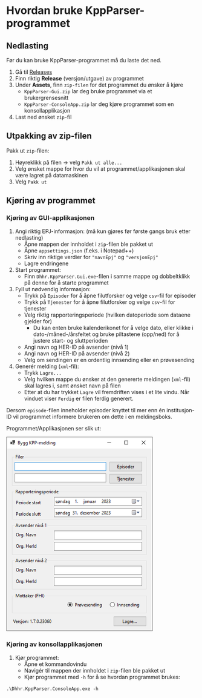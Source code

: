 # Hvordan bruke KppParser-programmet

## Nedlasting

Før du kan bruke KppParser-programmet må du laste det ned.

1. Gå til [Releases](https://github.com/folkehelseinstituttet/KppParser/releases/)
2. Finn riktig **Release** (versjon/utgave) av programmet
3. Under **Assets**, finn `zip-filen` for det programmet du ønsker å kjøre
    - `KppParser-Gui.zip` lar deg bruke programmet via et brukergrensesnitt
    - `KppParser-ConsoleApp.zip` lar deg kjøre programmet som en konsollapplikasjon
4. Last ned ønsket `zip`-fil

## Utpakking av zip-filen

Pakk ut `zip`-filen:

1. Høyreklikk på filen &rarr; velg `Pakk ut alle...`
2. Velg ønsket mappe for hvor du vil at programmet/applikasjonen skal være lagret på datamaskinen
3. Velg `Pakk ut`

## Kjøring av programmet

### Kjøring av GUI-applikasjonen

1. Angi riktig EPJ-informasjon: (må kun gjøres før første gangs bruk etter nedlasting)
   - Åpne mappen der innholdet i `zip`-filen ble pakket ut
   - Åpne `appsettings.json` (f.eks. i Notepad++)
   - Skriv inn riktige verdier for `"navnEpj"` og `"versjonEpj"`
   - Lagre endringene
2. Start programmet:
   - Finn `Dhhr.KppParser.Gui.exe`-filen i samme mappe og dobbeltklikk på denne for å starte programmet
3. Fyll ut nødvendig informasjon:
   - Trykk på `Episoder` for å åpne filutforsker og velge `csv`-fil for episoder
   - Trykk på `Tjenester` for å åpne filutforsker og velge `csv`-fil for tjenester
   - Velg riktig rapporteringsperiode (hvilken datoperiode som dataene gjelder for)
     - Du kan enten bruke kalenderikonet for å velge dato, eller klikke i dato-/måned-/årsfeltet og bruke piltastene (opp/ned) for å justere start- og sluttperioden
   - Angi navn og HER-ID på avsender (nivå 1)
   - Angi navn og HER-ID på avsender (nivå 2)
   - Velg om sendingen er en ordentlig innsending eller en prøvesending
4. Generér melding (`xml`-fil):
   - Trykk `Lagre...`
   - Velg hvilken mappe du ønsker at den genererte meldingen (`xml`-fil) skal lagres i, samt ønsket navn på filen
   - Etter at du har trykket `Lagre` vil fremdriften vises i et lite vindu. Når vinduet viser `Ferdig` er filen ferdig generert.

Dersom `episode`-filen inneholder episoder knyttet til mer enn én institusjon-ID vil programmet informere brukeren om dette i en meldingsboks.

Programmet/Applikasjonen ser slik ut:

![...](./illustrations/GuiApplication.png)

### Kjøring av konsollapplikasjonen

1. Kjør programmet:
   - Åpne et kommandovindu
   - Navigér til mappen der innholdet i `zip`-filen ble pakket ut
   - Kjør programmet med `-h` for å se hvordan programmet brukes:

```
.\Dhhr.KppParser.ConsoleApp.exe -h
```
